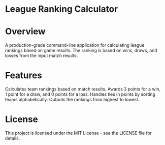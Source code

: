 # League Ranking Calculator

# Overview
A production-grade command-line application for calculating league rankings based on game results.
The ranking is based on wins, draws, and losses from the input match results.

# Features
Calculates team rankings based on match results.
Awards 3 points for a win, 1 point for a draw, and 0 points for a loss.
Handles ties in points by sorting teams alphabetically.
Outputs the rankings from highest to lowest.

# License
This project is licensed under the MIT License - see the LICENSE file for details.